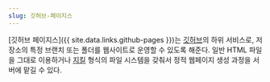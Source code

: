 ```yaml
---
slug: 깃허브-페이지스
---
```

[깃허브 페이지스]({{ site.data.links.github-pages }})는 [깃허브](/tags/깃허브)의 하위 서비스로, 저장소의 특정 브랜치 또는 폴더를 웹사이트로 운영할 수 있도록 해준다. 일반 HTML 파일을 그대로 이용하거나 [지킬](/tags/지킬) 형식의 파일 시스템을 갖춰서 정적 웹페이지 생성 과정을 서버에 맡길 수 있다.
